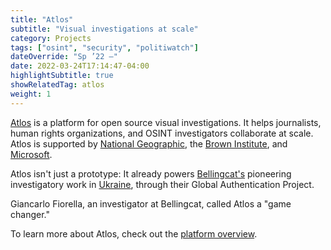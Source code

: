```yaml
---
title: "Atlos"
subtitle: "Visual investigations at scale"
category: Projects
tags: ["osint", "security", "politiwatch"]
dateOverride: "Sp ’22 –"
date: 2022-03-24T17:14:47-04:00
highlightSubtitle: true
showRelatedTag: atlos
weight: 1
---
```


[Atlos](https://atlos.org) is a platform for open source visual investigations. It helps journalists, human rights organizations, and OSINT investigators collaborate at scale. Atlos is supported by [National Geographic](https://blog.nationalgeographic.org/2023/05/02/introducing-the-national-geographic-societys-2023-young-explorers/), the [Brown Institute](https://brown.stanford.edu), and [Microsoft](https://www.microsoft.com/en-us/corporate-responsibility/democracy-forward?activetab=pivot1%3aprimaryr5).

Atlos isn't just a prototype: It already powers [Bellingcat's](https://bellingcat.com) pioneering investigatory work in [Ukraine](https://ukraine.bellingcat.com), through their Global Authentication Project.

Giancarlo Fiorella, an investigator at Bellingcat, called Atlos a "game changer."

To learn more about Atlos, check out the [platform overview](https://atlos.notion.site/Platform-Overview-46d4723f22ef420fb5ad0e07feba8d79).